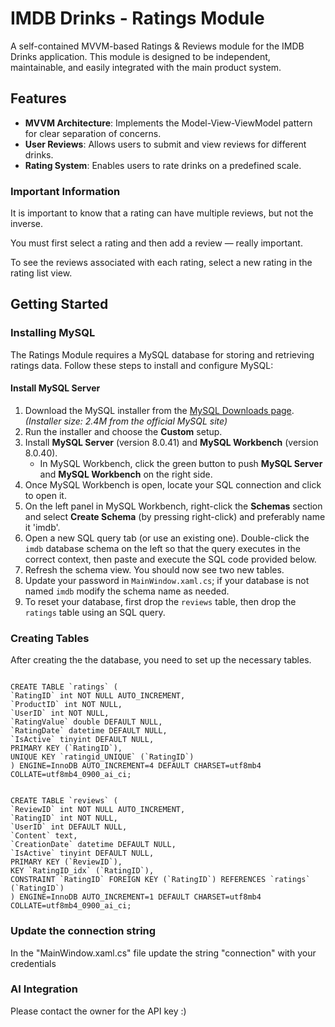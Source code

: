# IMDB Drinks - Ratings Module

A self-contained MVVM-based Ratings & Reviews module for the IMDB Drinks application. This module is designed to be independent, maintainable, and easily integrated with the main product system.

## Features

- **MVVM Architecture**: Implements the Model-View-ViewModel pattern for clear separation of concerns.
- **User Reviews**: Allows users to submit and view reviews for different drinks.
- **Rating System**: Enables users to rate drinks on a predefined scale.

### Important Information

It is important to know that a rating can have multiple reviews, but not the inverse.

You must first select a rating and then add a review — really important.

To see the reviews associated with each rating, select a new rating in the rating list view.


## Getting Started

### Installing MySQL

The Ratings Module requires a MySQL database for storing and retrieving ratings data. Follow these steps to install and configure MySQL:

#### Install MySQL Server

1. Download the MySQL installer from the [MySQL Downloads page](https://dev.mysql.com/downloads/installer/). *(Installer size: 2.4M from the official MySQL site)*
2. Run the installer and choose the **Custom** setup.
3. Install **MySQL Server** (version 8.0.41) and **MySQL Workbench** (version 8.0.40).
   - In MySQL Workbench, click the green button to push **MySQL Server** and **MySQL Workbench** on the right side.
4. Once MySQL Workbench is open, locate your SQL connection and click to open it.
5. On the left panel in MySQL Workbench, right-click the **Schemas** section and select **Create Schema** (by pressing right-click) and preferably name it 'imdb'.
6. Open a new SQL query tab (or use an existing one). Double-click the `imdb` database schema on the left so that the query executes in the correct context, then paste and execute the SQL code provided below.
7. Refresh the schema view. You should now see two new tables.
8. Update your password in `MainWindow.xaml.cs`; if your database is not named `imdb` modify the schema name as needed.
9. To reset your database, first drop the `reviews` table, then drop the `ratings` table using an SQL query.

### Creating Tables

After creating the the database, you need to set up the necessary tables.
  ```

CREATE TABLE `ratings` (
  `RatingID` int NOT NULL AUTO_INCREMENT,
  `ProductID` int NOT NULL,
  `UserID` int NOT NULL,
  `RatingValue` double DEFAULT NULL,
  `RatingDate` datetime DEFAULT NULL,
  `IsActive` tinyint DEFAULT NULL,
  PRIMARY KEY (`RatingID`),
  UNIQUE KEY `ratingid_UNIQUE` (`RatingID`)
) ENGINE=InnoDB AUTO_INCREMENT=4 DEFAULT CHARSET=utf8mb4 COLLATE=utf8mb4_0900_ai_ci;


CREATE TABLE `reviews` (
  `ReviewID` int NOT NULL AUTO_INCREMENT,
  `RatingID` int NOT NULL,
  `UserID` int DEFAULT NULL,
  `Content` text,
  `CreationDate` datetime DEFAULT NULL,
  `IsActive` tinyint DEFAULT NULL,
  PRIMARY KEY (`ReviewID`),
  KEY `RatingID_idx` (`RatingID`),
  CONSTRAINT `RatingID` FOREIGN KEY (`RatingID`) REFERENCES `ratings` (`RatingID`)
) ENGINE=InnoDB AUTO_INCREMENT=1 DEFAULT CHARSET=utf8mb4 COLLATE=utf8mb4_0900_ai_ci;

  ```

### Update the connection string

In the "MainWindow.xaml.cs" file update the string "connection" with your credentials


### AI Integration

Please contact the owner for the API key :)


  
